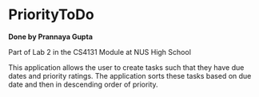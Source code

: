 # PriorityToDo
**Done by Prannaya Gupta**

Part of Lab 2 in the CS4131 Module at NUS High School

This application allows the user to create tasks such that they have due dates and priority ratings. The application sorts these tasks based on due date and then in descending order of priority.
